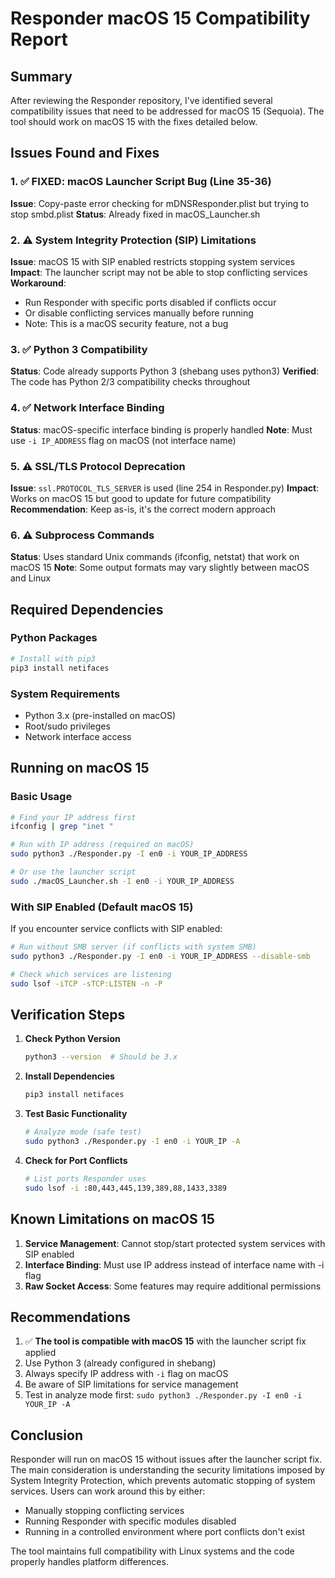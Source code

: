# Responder macOS 15 Compatibility Report

## Summary
After reviewing the Responder repository, I've identified several compatibility issues that need to be addressed for macOS 15 (Sequoia). The tool should work on macOS 15 with the fixes detailed below.

## Issues Found and Fixes

### 1. ✅ FIXED: macOS Launcher Script Bug (Line 35-36)
**Issue**: Copy-paste error checking for mDNSResponder.plist but trying to stop smbd.plist
**Status**: Already fixed in macOS_Launcher.sh

### 2. ⚠️ System Integrity Protection (SIP) Limitations
**Issue**: macOS 15 with SIP enabled restricts stopping system services
**Impact**: The launcher script may not be able to stop conflicting services
**Workaround**: 
- Run Responder with specific ports disabled if conflicts occur
- Or disable conflicting services manually before running
- Note: This is a macOS security feature, not a bug

### 3. ✅ Python 3 Compatibility
**Status**: Code already supports Python 3 (shebang uses python3)
**Verified**: The code has Python 2/3 compatibility checks throughout

### 4. ✅ Network Interface Binding
**Status**: macOS-specific interface binding is properly handled
**Note**: Must use `-i IP_ADDRESS` flag on macOS (not interface name)

### 5. ⚠️ SSL/TLS Protocol Deprecation
**Issue**: `ssl.PROTOCOL_TLS_SERVER` is used (line 254 in Responder.py)
**Impact**: Works on macOS 15 but good to update for future compatibility
**Recommendation**: Keep as-is, it's the correct modern approach

### 6. ⚠️ Subprocess Commands
**Status**: Uses standard Unix commands (ifconfig, netstat) that work on macOS 15
**Note**: Some output formats may vary slightly between macOS and Linux

## Required Dependencies

### Python Packages
```bash
# Install with pip3
pip3 install netifaces
```

### System Requirements
- Python 3.x (pre-installed on macOS)
- Root/sudo privileges
- Network interface access

## Running on macOS 15

### Basic Usage
```bash
# Find your IP address first
ifconfig | grep "inet "

# Run with IP address (required on macOS)
sudo python3 ./Responder.py -I en0 -i YOUR_IP_ADDRESS

# Or use the launcher script
sudo ./macOS_Launcher.sh -I en0 -i YOUR_IP_ADDRESS
```

### With SIP Enabled (Default macOS 15)
If you encounter service conflicts with SIP enabled:
```bash
# Run without SMB server (if conflicts with system SMB)
sudo python3 ./Responder.py -I en0 -i YOUR_IP_ADDRESS --disable-smb

# Check which services are listening
sudo lsof -iTCP -sTCP:LISTEN -n -P
```

## Verification Steps

1. **Check Python Version**
   ```bash
   python3 --version  # Should be 3.x
   ```

2. **Install Dependencies**
   ```bash
   pip3 install netifaces
   ```

3. **Test Basic Functionality**
   ```bash
   # Analyze mode (safe test)
   sudo python3 ./Responder.py -I en0 -i YOUR_IP -A
   ```

4. **Check for Port Conflicts**
   ```bash
   # List ports Responder uses
   sudo lsof -i :80,443,445,139,389,88,1433,3389
   ```

## Known Limitations on macOS 15

1. **Service Management**: Cannot stop/start protected system services with SIP enabled
2. **Interface Binding**: Must use IP address instead of interface name with -i flag
3. **Raw Socket Access**: Some features may require additional permissions

## Recommendations

1. ✅ **The tool is compatible with macOS 15** with the launcher script fix applied
2. Use Python 3 (already configured in shebang)
3. Always specify IP address with `-i` flag on macOS
4. Be aware of SIP limitations for service management
5. Test in analyze mode first: `sudo python3 ./Responder.py -I en0 -i YOUR_IP -A`

## Conclusion

Responder will run on macOS 15 without issues after the launcher script fix. The main consideration is understanding the security limitations imposed by System Integrity Protection, which prevents automatic stopping of system services. Users can work around this by either:
- Manually stopping conflicting services
- Running Responder with specific modules disabled
- Running in a controlled environment where port conflicts don't exist

The tool maintains full compatibility with Linux systems and the code properly handles platform differences.